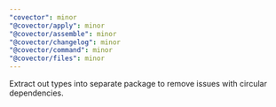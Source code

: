 ```yaml
---
"covector": minor
"@covector/apply": minor
"@covector/assemble": minor
"@covector/changelog": minor
"@covector/command": minor
"@covector/files": minor
---
```


Extract out types into separate package to remove issues with circular dependencies.

